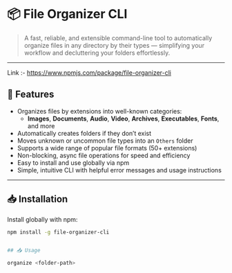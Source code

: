 # 📦 File Organizer CLI

> A fast, reliable, and extensible command-line tool to automatically organize files in any directory by their types — simplifying your workflow and decluttering your folders effortlessly.

---
Link :- https://www.npmjs.com/package/file-organizer-cli

## 🚀 Features

- Organizes files by extensions into well-known categories:
  - **Images**, **Documents**, **Audio**, **Video**, **Archives**, **Executables**, **Fonts**, and more
- Automatically creates folders if they don’t exist
- Moves unknown or uncommon file types into an `Others` folder
- Supports a wide range of popular file formats (50+ extensions)
- Non-blocking, async file operations for speed and efficiency
- Easy to install and use globally via npm
- Simple, intuitive CLI with helpful error messages and usage instructions

---

## 📥 Installation

Install globally with npm:

```bash
npm install -g file-organizer-cli


## 📥 Usage

organize <folder-path>

